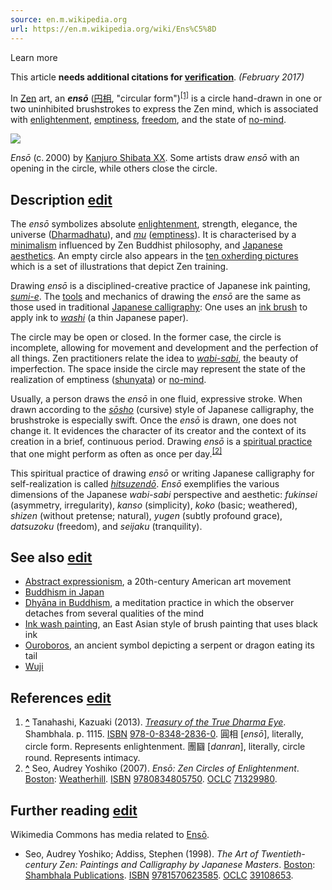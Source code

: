 ```yaml
---
source: en.m.wikipedia.org
url: https://en.m.wikipedia.org/wiki/Ens%C5%8D
---
```


Learn more

This article **needs additional citations for [verification](https://en.m.wikipedia.org/wiki/Wikipedia:Verifiability "Wikipedia:Verifiability")**. _(February 2017)_

In [Zen](https://en.m.wikipedia.org/wiki/Zen "Zen") art, an _**ensō**_ ([円](https://en.wiktionary.org/wiki/%E5%86%86 "wikt:円")[相](https://en.wiktionary.org/wiki/%E7%9B%B8 "wikt:相"), "circular form")<sup id="cite_ref-1"><a href="https://en.m.wikipedia.org/wiki/Ens%C5%8D#cite_note-1">[1]</a></sup> is a circle hand-drawn in one or two uninhibited brushstrokes to express the Zen mind, which is associated with [enlightenment](https://en.m.wikipedia.org/wiki/Enlightenment_in_Buddhism "Enlightenment in Buddhism"), [emptiness](https://en.m.wikipedia.org/wiki/%C5%9A%C5%ABnyat%C4%81 "Śūnyatā"), [freedom](https://en.m.wikipedia.org/wiki/Freedom "Freedom"), and the state of [no-mind](https://en.m.wikipedia.org/wiki/No-mind "No-mind").

[![](https://upload.wikimedia.org/wikipedia/commons/thumb/f/f1/Enso.jpg/220px-Enso.jpg)](https://en.m.wikipedia.org/wiki/File:Enso.jpg)

_Ensō_ (c. 2000) by [Kanjuro Shibata XX](https://en.m.wikipedia.org/wiki/Kanjuro_Shibata_XX "Kanjuro Shibata XX"). Some artists draw _ensō_ with an opening in the circle, while others close the circle.

## Description [edit](https://en.m.wikipedia.org/w/index.php?title=Ens%C5%8D&action=edit&section=1 "Edit section: Description")

The _ensō_ symbolizes absolute [enlightenment](https://en.m.wikipedia.org/wiki/Enlightenment_in_Buddhism "Enlightenment in Buddhism"), strength, elegance, the universe ([Dharmadhatu](https://en.m.wikipedia.org/wiki/Dharmadhatu "Dharmadhatu")), and _[mu](https://en.m.wikipedia.org/wiki/Mu_(negative) "Mu (negative)")_ ([emptiness](https://en.m.wikipedia.org/wiki/%C5%9A%C5%ABnyat%C4%81 "Śūnyatā")). It is characterised by a [minimalism](https://en.m.wikipedia.org/wiki/Minimalism "Minimalism") influenced by Zen Buddhist philosophy, and [Japanese aesthetics](https://en.m.wikipedia.org/wiki/Japanese_aesthetics "Japanese aesthetics"). An empty circle also appears in the [ten oxherding pictures](https://en.m.wikipedia.org/wiki/Ten_Bulls "Ten Bulls") which is a set of illustrations that depict Zen training.

Drawing _ensō_ is a disciplined-creative practice of Japanese ink painting, _[sumi-e](https://en.m.wikipedia.org/wiki/Sumi-e "Sumi-e")_. The [tools](https://en.m.wikipedia.org/wiki/Japanese_calligraphy#Tools "Japanese calligraphy") and mechanics of drawing the _ensō_ are the same as those used in traditional [Japanese calligraphy](https://en.m.wikipedia.org/wiki/Japanese_calligraphy "Japanese calligraphy"): One uses an [ink brush](https://en.m.wikipedia.org/wiki/Ink_brush "Ink brush") to apply ink to _[washi](https://en.m.wikipedia.org/wiki/Washi "Washi")_ (a thin Japanese paper).

The circle may be open or closed. In the former case, the circle is incomplete, allowing for movement and development and the perfection of all things. Zen practitioners relate the idea to _[wabi-sabi](https://en.m.wikipedia.org/wiki/Wabi-sabi "Wabi-sabi")_, the beauty of imperfection. The space inside the circle may represent the state of the realization of emptiness ([shunyata](https://en.m.wikipedia.org/wiki/%C5%9A%C5%ABnyat%C4%81 "Śūnyatā")) or [no-mind](https://en.m.wikipedia.org/wiki/No-mind "No-mind").

Usually, a person draws the _ensō_ in one fluid, expressive stroke. When drawn according to the _[sōsho](https://en.m.wikipedia.org/wiki/S%C5%8Dsho "Sōsho")_ (cursive) style of Japanese calligraphy, the brushstroke is especially swift. Once the _ensō_ is drawn, one does not change it. It evidences the character of its creator and the context of its creation in a brief, continuous period. Drawing _ensō_ is a [spiritual practice](https://en.m.wikipedia.org/wiki/Spiritual_practice "Spiritual practice") that one might perform as often as once per day.<sup id="cite_ref-2"><a href="https://en.m.wikipedia.org/wiki/Ens%C5%8D#cite_note-2">[2]</a></sup>

This spiritual practice of drawing _ensō_ or writing Japanese calligraphy for self-realization is called _[hitsuzendō](https://en.m.wikipedia.org/wiki/Hitsuzend%C5%8D "Hitsuzendō")_. _Ensō_ exemplifies the various dimensions of the Japanese _wabi-sabi_ perspective and aesthetic: _fukinsei_ (asymmetry, irregularity), _kanso_ (simplicity), _koko_ (basic; weathered), _shizen_ (without pretense; natural), _yugen_ (subtly profound grace), _datsuzoku_ (freedom), and _seijaku_ (tranquility).

## See also [edit](https://en.m.wikipedia.org/w/index.php?title=Ens%C5%8D&action=edit&section=2 "Edit section: See also")

-   [Abstract expressionism](https://en.m.wikipedia.org/wiki/Abstract_expressionism "Abstract expressionism"), a 20th-century American art movement
-   [Buddhism in Japan](https://en.m.wikipedia.org/wiki/Buddhism_in_Japan "Buddhism in Japan")
-   [Dhyāna in Buddhism](https://en.m.wikipedia.org/wiki/Dhy%C4%81na_in_Buddhism "Dhyāna in Buddhism"), a meditation practice in which the observer detaches from several qualities of the mind
-   [Ink wash painting](https://en.m.wikipedia.org/wiki/Ink_wash_painting "Ink wash painting"), an East Asian style of brush painting that uses black ink
-   [Ouroboros](https://en.m.wikipedia.org/wiki/Ouroboros "Ouroboros"), an ancient symbol depicting a serpent or dragon eating its tail
-   [Wuji](https://en.m.wikipedia.org/wiki/Wuji_(philosophy) "Wuji (philosophy)")

## References [edit](https://en.m.wikipedia.org/w/index.php?title=Ens%C5%8D&action=edit&section=3 "Edit section: References")

1.  **[^](https://en.m.wikipedia.org/wiki/Ens%C5%8D#cite_ref-1 "Jump up")** Tanahashi, Kazuaki (2013). [_Treasury of the True Dharma Eye_](https://books.google.com/books?id=QTfqAwAAQBAJ&pg=PT1115). Shambhala. p. 1115. [ISBN](https://en.m.wikipedia.org/wiki/ISBN_(identifier) "ISBN (identifier)") [978-0-8348-2836-0](https://en.m.wikipedia.org/wiki/Special:BookSources/978-0-8348-2836-0 "Special:BookSources/978-0-8348-2836-0"). 圓相 \[_ensō_\], literally, circle form. Represents enlightenment. 團圝 \[_danran_\], literally, circle round. Represents intimacy.
2.  **[^](https://en.m.wikipedia.org/wiki/Ens%C5%8D#cite_ref-2 "Jump up")** Seo, Audrey Yoshiko (2007). _Ensō: Zen Circles of Enlightenment_. [Boston](https://en.m.wikipedia.org/wiki/Boston "Boston"): [Weatherhill](https://en.m.wikipedia.org/wiki/Weatherhill "Weatherhill"). [ISBN](https://en.m.wikipedia.org/wiki/ISBN_(identifier) "ISBN (identifier)") [9780834805750](https://en.m.wikipedia.org/wiki/Special:BookSources/9780834805750 "Special:BookSources/9780834805750"). [OCLC](https://en.m.wikipedia.org/wiki/OCLC_(identifier) "OCLC (identifier)") [71329980](https://www.worldcat.org/oclc/71329980).

## Further reading [edit](https://en.m.wikipedia.org/w/index.php?title=Ens%C5%8D&action=edit&section=4 "Edit section: Further reading")

Wikimedia Commons has media related to [Ensō](https://commons.wikimedia.org/wiki/Category:Ens%C5%8D "commons:Category:Ensō").

-   Seo, Audrey Yoshiko; Addiss, Stephen (1998). _The Art of Twentieth-century Zen: Paintings and Calligraphy by Japanese Masters_. [Boston](https://en.m.wikipedia.org/wiki/Boston "Boston"): [Shambhala Publications](https://en.m.wikipedia.org/wiki/Shambhala_Publications "Shambhala Publications"). [ISBN](https://en.m.wikipedia.org/wiki/ISBN_(identifier) "ISBN (identifier)") [9781570623585](https://en.m.wikipedia.org/wiki/Special:BookSources/9781570623585 "Special:BookSources/9781570623585"). [OCLC](https://en.m.wikipedia.org/wiki/OCLC_(identifier) "OCLC (identifier)") [39108653](https://www.worldcat.org/oclc/39108653).
